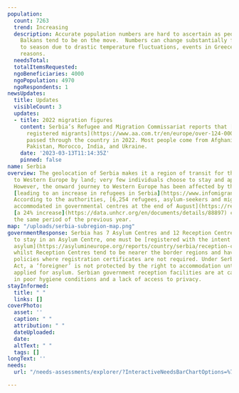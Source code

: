 ```yaml
---
population:
  count: 7263
  trend: Increasing
  description: Accurate population numbers are hard to ascertain as people in The
    Balkans tend to be on the move.  Numbers can change substantially from season
    to season due to drastic temperature fluctuations, events in Greece, and other
    reasons.
  needsTotal: 
  totalItemsRequested: 
  ngoBeneficiaries: 4000
  ngoPopulation: 4970
  ngoRespondents: 1
newsUpdates:
  title: Updates
  visibleCount: 3
  updates:
  - title: 2022 migration figures
    content: Serbia’s Refugee and Migration Commissariat reports that [124,127 total
      registered migrants](https://www.aa.com.tr/en/europe/over-124-000-migrants-pass-through-serbia-in-2022/2838521)
      passed through the country in 2022. Most people come from Afghanistan, Syria,
      Pakistan, Morocco, India, and Ukraine.
    date: '2023-03-13T11:14:35Z'
    pinned: false
name: Serbia
overview: The geolocation of Serbia makes it a region of transit for those travelling
  to Western Europe by land; very few individuals choose to stay and apply for asylum.
  However, the onward journey to Western Europe has been affected by the war in Ukraine,
  [leading to an increase in refugees in Serbia](https://www.infomigrants.net/en/post/41376/refugee-numbers-in-serbia-up-55-on-2021).
  According to the authorities, [6,254 refugees, asylum-seekers and migrants were
  accommodated in governmental centres at the end of August](https://reliefweb.int/report/serbia/unhcr-serbia-update-august-2022),
  [a 24% increase](https://data.unhcr.org/en/documents/details/88897) compared to
  the same period of the previous year.
map: "/uploads/serbia-subregion-map.png"
governmentResponse: Serbia has 7 Asylum Centres and 12 Reception Centres. To be able
  to stay in an Asylum Centre, one must be [registered with the intent to apply for
  asylum](https://asylumineurope.org/reports/country/serbia/reception-conditions/short-overview-of-the-reception-system/),
  whilst Reception Centres tend to be nearer the border regions and have more flexible
  policies where registration certificates are not required. Under Serbia’s Asylum
  Act, a ‘foreigner’ is not protected by the right to accommodation until they have
  applied for asylum. Serbian government reception facilities are at capacity, resulting
  in poor hygiene conditions and a lack of access to privacy.
stayInformed:
  title: " "
  links: []
coverPhoto:
  asset: ''
  caption: " "
  attribution: " "
  dateUploaded: 
  date: 
  altText: " "
  tags: []
longText: ''
needs:
  url: "/needs-assessments/explorer/?InteractiveNeedsBarChartOptions=%7B%22filters%22%3A%7B%22search%22%3A%22%22%2C%22quarter%22%3A%222023+Q1%22%2C%22region%22%3A%22The+Balkans%22%2C%22subregion%22%3A%22Serbia%22%7D%2C%22axis%22%3A%7B%22indexBy%22%3A%22Category%22%2C%22groupBy%22%3A%22Item%22%7D%2C%22sort%22%3A%7B%22by%22%3A%22Label%22%2C%22order%22%3A%22Ascending%22%7D%7D&InteractiveNeedsBarChartTitle=Q1+2023+serbi"

---
```

